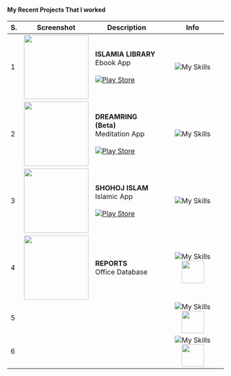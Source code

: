 #### My Recent Projects That I worked
|  S. | Screenshot  | Description| Info  |
| ------------ |:------------:|------------|:-------------:|
| 1  | <img src="https://islamialibrary.com/static/media/ismage-slide-1.0982e27beadb787c8778.jpg" width="150px"/>  |  __ISLAMIA LIBRARY__<br/>Ebook App<br/><br/> [![Play Store](https://img.shields.io/badge/Google_Play-414141?style=for-the-badge&logo=google-play&logoColor=white)](https://play.google.com/store/apps/details?id=com.islamialibrary.islamicapp)  | ![My Skills](https://skillicons.dev/icons?i=androidstudio,kotlin&theme=light) |
| 2  |<img src="/dreamring.jpg" width="150px"/>   | __DREAMRING (Beta)__ <br/>Meditation App<br/><br/>[![Play Store](https://img.shields.io/badge/Google_Play-414141?style=for-the-badge&logo=google-play&logoColor=white)](https://play.google.com/store/apps/details?id=com.app.dreamring) |![My Skills](https://skillicons.dev/icons?i=androidstudio,java&theme=light) |
| 3  |  <img src="/shohojislam.jpg" width="150px"/> |  __SHOHOJ ISLAM__ <br/>Islamic App<br/><br/> [![Play Store](https://img.shields.io/badge/Google_Play-414141?style=for-the-badge&logo=google-play&logoColor=white)](https://play.google.com/store/apps/details?id=com.app.sohojislam) |   ![My Skills](https://skillicons.dev/icons?i=androidstudio,kotlin&theme=light) |
|  4 |  <img src="/nsereports.png" width="150px"/>  | __REPORTS__ <br/> Office Database |  ![My Skills](https://skillicons.dev/icons?i=androidstudio,kotlin&theme=light)<img src="https://3.bp.blogspot.com/-VVp3WvJvl84/X0Vu6EjYqDI/AAAAAAAAPjU/ZOMKiUlgfg8ok8DY8Hc-ocOvGdB0z86AgCLcBGAsYHQ/s1600/jetpack%2Bcompose%2Bicon_RGB.png" height="52"/> |
| 5  |   |   |   ![My Skills](https://skillicons.dev/icons?i=androidstudio,kotlin&theme=light)<img src="https://3.bp.blogspot.com/-VVp3WvJvl84/X0Vu6EjYqDI/AAAAAAAAPjU/ZOMKiUlgfg8ok8DY8Hc-ocOvGdB0z86AgCLcBGAsYHQ/s1600/jetpack%2Bcompose%2Bicon_RGB.png" height="52"/> |
|  6 |   |   |   ![My Skills](https://skillicons.dev/icons?i=androidstudio,kotlin&theme=light)<img src="/jetpackcompose.jpg" height="52"/> |
